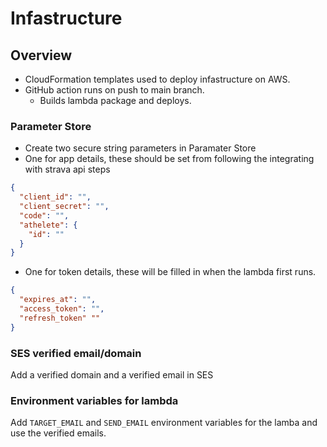 # Infastructure

## Overview

- CloudFormation templates used to deploy infastructure on AWS.
- GitHub action runs on push to main branch.
  - Builds lambda package and deploys.

### Parameter Store

- Create two secure string parameters in Paramater Store
- One for app details, these should be set from following the integrating with strava api steps

```json
{
  "client_id": "",
  "client_secret": "",
  "code": "",
  "athelete": {
    "id": ""
  }
}
```

- One for token details, these will be filled in when the lambda first runs.

```json
{
  "expires_at": "",
  "access_token": "",
  "refresh_token" ""
}
```

### SES verified email/domain

Add a verified domain and a verified email in SES

### Environment variables for lambda

Add `TARGET_EMAIL` and `SEND_EMAIL` environment variables for the lamba and use the verified emails.
